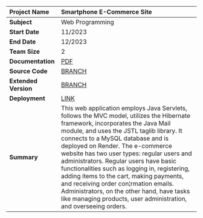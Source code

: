 ﻿|Project Name|Smartphone E-Commerce Site|
| :---------------- | :--------|
| **Subject**       |Web Programming|
| **Start Date**    |11/2023|
| **End Date**      |12/2023|
| **Team Size**     |2|
| **Documentation**|[PDF](https://drive.google.com/file/d/1I2kP7ux5m6dGoi4a3Z4XIsVQlS31suLZ/view?usp=sharing)|
| **Source Code**|[BRANCH](https://github.com/kaytervn/Smartphone-Shop-Web/tree/Source)|
| **Extended Version**|[BRANCH](https://github.com/kaytervn/Smartphone-Shop-Web/tree/Development)|
| **Deployment**|[LINK](https://techgadget-store.onrender.com/Smartphone_Webshop/)|
| **Summary**       |This web application employs Java Servlets, follows the MVC model, utilizes the Hibernate framework, incorporates the Java Mail module, and uses the JSTL taglib library. It connects to a MySQL database and is deployed on Render. The e-commerce website has two user types: regular users and administrators. Regular users have basic functionalities such as logging in, registering, adding items to the cart, making payments, and receiving order con¦rmation emails. Administrators, on the other hand, have tasks like managing products, user administration, and overseeing orders.|